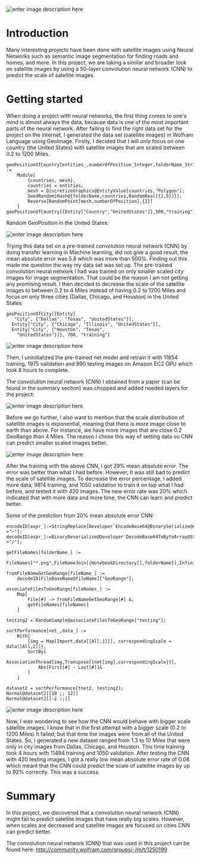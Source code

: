 ![enter image description here][1]

# Introduction
Many interesting projects have been done with satellite images using Neural Networks such as semantic image segmentation for finding roads and homes, and more. In this project, we are taking a similar and broader look on satellite images by using a 50-layer convolution neural network (CNN) to predict the scale of satellite images.

# Getting started
When doing a project with neural networks, the first thing comes to one's mind is almost always the data, because data is one of the most important parts of the neural network. After failing to find the right data set for the project on the internet, I generated the data set (satellite images) in Wolfram Language using GeoImage. Firstly, I decided that I will only focus on one country (the United States) with satellite images that are scaled between 0.2 to 1200 Miles. 

    geoPositionOfCountry[entities_,numberOfPosition_Integer,folderName_String] :=
    	Module[
    		{countries, mesh},
    		countries = entities;
    		mesh = DiscretizeGraphics@EntityValue[countries,"Polygon"];
    		SeedRandom[Hash@{folderName,countries,RandomReal[{1,5}]}];
    		Reverse[RandomPoint[mesh,numberOfPosition],{2}]
    	]
    geoPositionOfCountry[{Entity["Country","UnitedStates"]},500,"training"]

Random GeoPosition in the United States:

![enter image description here][2]

Trying this data set on a pre-trained convolution neural network (CNN) by doing transfer learning in Machine learning, did not give a good result, the mean absolute error was 5.8 which was more than 500%. Finding out this made me question the way my data set was set up. The pre-trained convolution neural network I had was trained on only smaller scaled city images for image segmentation. That could be the reason I am not getting any promising result. I then decided to decrease the scale of the satellite images to between 0.2 to 4 Miles instead of having 0.2 to 1200 Miles and focus on only three cities (Dallas, Chicago, and Houston) in the United States

    geoPositionOfCity[{Entity[
       "City", {"Dallas", "Texas", "UnitedStates"}], 
      Entity["City", {"Chicago", "Illinois", "UnitedStates"}], 
      Entity["City", {"Houston", "Texas", 
        "UnitedStates"}]}, 700, "training"]
![enter image description here][3]

Then, I uninitialized the pre-trained net model and retrain it with 11854 training, 1975 validation and 990 testing images on Amazon EC2 GPU which took 8 hours to complete. 

The convolution neural network (CNN) I obtained from a paper (can be found in the summary section) was chopped and added needed layers for the project:

![enter image description here][4]

Before we go further, I also want to mention that the scale distribution of satellite images is exponential, meaning that there is more image close to earth than above. For instance, we have more images that are close 0.2 GeoRange than 4 Miles. The reason I chose this way of setting data so CNN can predict smaller scaled images better.

![enter image description here][5]

After the training with the above CNN, I got 29% mean absolute error. The error was better than what I had before. However, It was still bad to predict the scale of satellite images. To decrease the error percentage, I added more data, 9814 training, and 1050 validation to train it on top what I had before, and tested it with 420 images. The new error rate was 20% which indicated that with more data and more time, the CNN can learn and predict better.

Some of the prediction from 20% mean absolute error CNN: 

    encodeID[expr_]:=StringReplace[Developer`EncodeBase64@BinarySerialize@expr,"/"->"~"];
    decodeID[expr_]:=BinaryDeserialize@Developer`DecodeBase64ToByteArray@StringReplace[expr,"~"->"/"];

    getFileNames[folderName_] := 
    	FileNames["*.png",FileNameJoin[{NotebookDirectory[],folderName}],Infinity];
    
    fromFileNameGetGeoRange[fileName_] := 
    	decodeID[FileBaseName@fileName]["GeoRange"];

    associateFilesToGeoRange[fileNames_] := 
    	Map[
    		File[#] -> fromFileNameGetGeoRange[#] &,
    		getFileNames[fileNames]
    	]

    testing2 = RandomSample@associateFilesToGeoRange["testing"];

    sortPerformance[net_,data_] := 
    	With[
    		{img = Map[Import,data[[All,1]]], correspondingScale = data[[All,2]]},
    		SortBy[
    			AssociationThread[img,Transpose[{net[img],correspondingScale}]],
    			Abs[First[#] - Last[#]]&
    		]
    	]

    dataset2 = sortPerformance[tnet2, testing2];
    Normal@dataset2[[10 ;; 12]]
    Normal@dataset2[[-2 ;;]]

![enter image description here][6]

Now, I was wondering to see how the CNN would behave with bigger scale satellite images. I know that in the first attempt with a bigger scale (0.2 to 1200 Miles) It failed, but that time the images were from all of the United States. So, I generated a new dataset ranged from 1.3 to 10 Miles that were only in city images from Dallas, Chicago, and Houston. This time training took 4 hours with 11494 training and 1050 validation. After testing the CNN with 420 testing images, I got a really low mean absolute error rate of 0.08 which meant that the CNN could predict the scale of satellite images by up to 92% correctly. This was a success.

# Summary

In this project, we discovered that a convolution neural network (CNN) might fail to predict satellite images that have really big scales. However, when scales are decreased and satellite images are focused on cities CNN can predict better. 

The convolution neural network (CNN) that was used in this project can be found here: http://community.wolfram.com/groups/-/m/t/1250199

  [1]: http://community.wolfram.com//c/portal/getImageAttachment?filename=ScreenShot2018-07-11at3.02.32PM.png&userId=1363688
  [2]: http://community.wolfram.com//c/portal/getImageAttachment?filename=1.png&userId=1363688
  [3]: http://community.wolfram.com//c/portal/getImageAttachment?filename=2.png&userId=1363688
  [4]: http://community.wolfram.com//c/portal/getImageAttachment?filename=3.png&userId=1363688
  [5]: http://community.wolfram.com//c/portal/getImageAttachment?filename=ScreenShot2018-07-11at4.15.57PM.png&userId=1363688
  [6]: http://community.wolfram.com//c/portal/getImageAttachment?filename=ScreenShot2018-07-11at3.54.02PM.png&userId=1363688
